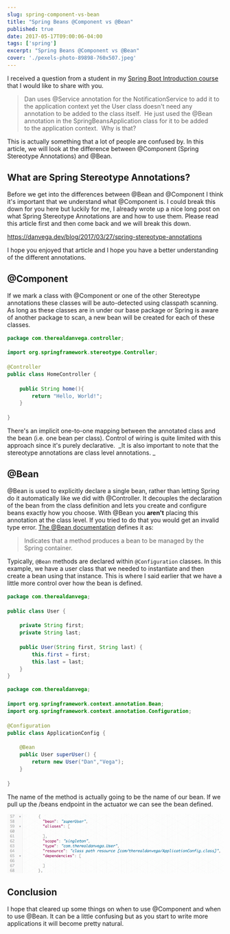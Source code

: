 ```yaml
---
slug: spring-component-vs-bean
title: "Spring Beans @Component vs @Bean"
published: true
date: 2017-05-17T09:00:06-04:00
tags: ['spring']
excerpt: "Spring Beans @Component vs @Bean"
cover: './pexels-photo-89898-760x507.jpeg'
---
```


I received a question from a student in my [Spring Boot Introduction course](https://danvega.dev/spring-boot) that I would like to share with you. 

> Dan uses @Service annotation for the NotificationService to add it to the application context yet the User class doesn't need any annotation to be added to the class itself.  He just used the @Bean annotation in the SpringBeansApplication class for it to be added to the application context.  Why is that? 

This is actually something that a lot of people are confused by. In this article, we will look at the difference between @Component (Spring Stereotype Annotations) and @Bean.

## What are Spring Stereotype Annotations?

Before we get into the differences between @Bean and @Component I think it's important that we understand what @Component is. I could break this down for you here but luckily for me, I already wrote up a nice long post on what Spring Stereotype Annotations are and how to use them. Please read this article first and then come back and we will break this down. 

https://danvega.dev/blog/2017/03/27/spring-stereotype-annotations

I hope you enjoyed that article and I hope you have a better understanding of the different annotations. 

## @Component

If we mark a class with @Component or one of the other Stereotype annotations these classes will be auto-detected using classpath scanning. As long as these classes are in under our base package or Spring is aware of another package to scan, a new bean will be created for each of these classes. 

```java
package com.therealdanvega.controller;

import org.springframework.stereotype.Controller;

@Controller
public class HomeController {

    public String home(){
        return "Hello, World!";
    }

}
```

There's an implicit one-to-one mapping between the annotated class and the bean (i.e. one bean per class). Control of wiring is quite limited with this approach since it's purely declarative.  _It is also important to note that the stereotype annotations are class level annotations. _

## @Bean

@Bean is used to explicitly declare a single bean, rather than letting Spring do it automatically like we did with @Controller. It decouples the declaration of the bean from the class definition and lets you create and configure beans exactly how you choose. With @Bean you **aren't** placing this annotation at the class level. If you tried to do that you would get an invalid type error. [The @Bean documentation](https://docs.spring.io/spring/docs/current/javadoc-api/org/springframework/context/annotation/Bean.html) defines it as:

> Indicates that a method produces a bean to be managed by the Spring container.

Typically,  `@Bean`  methods are declared within  `@Configuration`  classes. In this example, we have a user class that we needed to instantiate and then create a bean using that instance. This is where I said earlier that we have a little more control over how the bean is defined. 

```java
package com.therealdanvega;

public class User {

    private String first;
    private String last;

    public User(String first, String last) {
        this.first = first;
        this.last = last;
    }
}
```

```java
package com.therealdanvega;

import org.springframework.context.annotation.Bean;
import org.springframework.context.annotation.Configuration;

@Configuration
public class ApplicationConfig {

    @Bean
    public User superUser() {
        return new User("Dan","Vega");
    }

}
```

The name of the method is actually going to be the name of our bean. If we pull up the /beans endpoint in the actuator we can see the bean defined. 

![Results](./2017-05-17_08-30-18.png)

## Conclusion

I hope that cleared up some things on when to use @Component and when to use @Bean. It can be a little confusing but as you start to write more applications it will become pretty natural.
